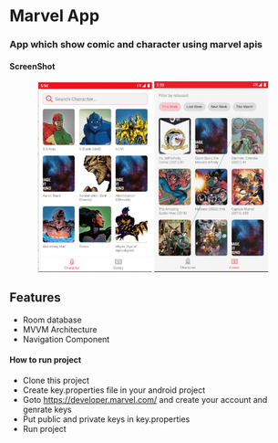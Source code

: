 # Marvel App
### App which show comic and character using marvel apis

#### ScreenShot

<div align="center">
    <img src="/screenshot/Screenshot 2021-10-06 at 7.03.02 PM.png" width="200px"</img> 
    <img src="/screenshot/Screenshot 2021-10-06 at 7.03.17 PM.png" width="200px"</img> 
</div>



## Features

- Room database
- MVVM Architecture
- Navigation Component




#### How to run project
- Clone this project
- Create key.properties file in your android project
- Goto https://developer.marvel.com/ and create your account and genrate keys
- Put public and private keys in key.properties
- Run project

